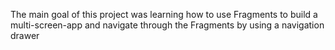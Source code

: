 The main goal of this project was learning how to use Fragments to build a multi-screen-app and navigate through the Fragments by using a navigation drawer
